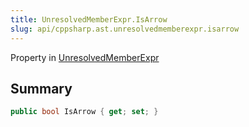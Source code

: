 ```yaml
---
title: UnresolvedMemberExpr.IsArrow
slug: api/cppsharp.ast.unresolvedmemberexpr.isarrow
---
```

Property in [UnresolvedMemberExpr](/api/cppsharp/ast/unresolvedmemberexpr)

## Summary



```csharp
public bool IsArrow { get; set; }
```

